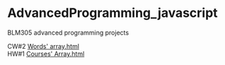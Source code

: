 # AdvancedProgramming_javascript
BLM305 advanced programming projects 

CW#2
<a href= "https://alaamarawi.github.io/AdvancedProgramming_javascript/Words'%20array.html">Words' array.html </a>
</br>
HW#1
<a href= "https://alaamarawi.github.io/AdvancedProgramming_javascript/Courses'%20Array.html">Courses' Array.html </a>
</br>
